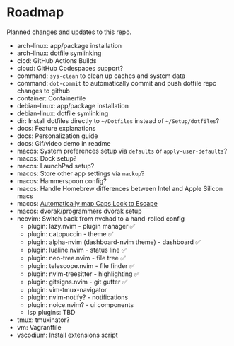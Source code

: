 # Roadmap

Planned changes and updates to this repo.

- arch-linux: app/package installation
- arch-linux: dotfile symlinking
- cicd: GitHub Actions Builds
- cloud: GitHub Codespaces support?
- command: `sys-clean` to clean up caches and system data
- command: `dot-commit` to automatically commit and push dotfile repo changes to
  github
- container: Containerfile
- debian-linux: app/package installation
- debian-linux: dotfile symlinking
- dir: Install dotfiles directly to `~/Dotfiles` instead of `~/Setup/dotfiles`?
- docs: Feature explanations
- docs: Personalization guide
- docs: Gif/video demo in readme
- macos: System preferences setup via `defaults` or `apply-user-defaults`?
- macos: Dock setup?
- macos: LaunchPad setup?
- macos: Store other app settings via `mackup`?
- macos: Hammerspoon config?
- macos: Handle Homebrew differences between Intel and Apple Silicon macs
- macos: [Automatically map Caps Lock to Escape](https://stackoverflow.com/questions/127591/using-caps-lock-as-esc-in-mac-os-x)
- macos: dvorak/programmers dvorak setup
- neovim: Switch back from nvchad to a hand-rolled config
  - plugin: lazy.nvim - plugin manager ✅
  - plugin: catppuccin - theme ✅
  - plugin: alpha-nvim (dashboard-nvim theme) - dashboard ✅
  - plugin: lualine.nvim - status line ✅
  - plugin: neo-tree.nvim - file tree ✅
  - plugin: telescope.nvim - file finder ✅
  - plugin: nvim-treesitter - highlighting ✅
  - plugin: gitsigns.nvim - git gutter ✅
  - plugin: vim-tmux-navigator
  - plugin: nvim-notify? - notifications
  - plugin: noice.nvim? - ui components
  - lsp plugins: TBD
- tmux: tmuxinator?
- vm: Vagrantfile
- vscodium: Install extensions script
